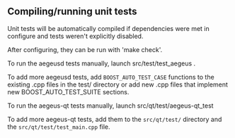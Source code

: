 Compiling/running unit tests
------------------------------------

Unit tests will be automatically compiled if dependencies were met in configure
and tests weren't explicitly disabled.

After configuring, they can be run with 'make check'.

To run the aegeusd tests manually, launch src/test/test_aegeus .

To add more aegeusd tests, add `BOOST_AUTO_TEST_CASE` functions to the existing
.cpp files in the test/ directory or add new .cpp files that
implement new BOOST_AUTO_TEST_SUITE sections.

To run the aegeus-qt tests manually, launch src/qt/test/aegeus-qt_test

To add more aegeus-qt tests, add them to the `src/qt/test/` directory and
the `src/qt/test/test_main.cpp` file.

